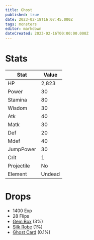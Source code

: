 ```yaml
---
title: Ghost
published: true
date: 2023-02-18T16:07:45.000Z
tags: monsters
editor: markdown
dateCreated: 2023-02-16T00:00:00.000Z
---
```


# Stats
|Stat|Value|
|-|-|
|HP|2,823|
|Power|30|
|Stamina|80|
|Wisdom|30|
|Atk|40|
|Matk|30|
|Def|20|
|Mdef|40|
|JumpPower|30|
|Crit|1|
|Projectile|No|
|Element|Undead|

# Drops
 * 1400 Exp
 * 28 Flips
 * [Gem Box](/items/gem-box.md) (3%)
 * [Silk Robe](/items/silk-robe.md) (1%)
 * [Ghost Card](/items/ghost-card.md) (0.1%)
